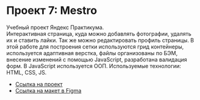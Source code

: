 # Проект 7: Mestro 
Учебный проект Яндекс Практикума.  
 Интерактивная страница, куда можно добавлять фотографии, удалять их и ставить лайки. Так же можно редактировать профиль страницы. 
 В этой работе для построения сетки используются грид контейнеры, используется адаптивная верстка, файлы организованы по БЭМ, внесение изменений с помощью JavaScript, разработана валидация форм. В JavaScript используется ООП.
 Используемые технологии: HTML, CSS, JS. 
 * [Ссылка на проект](https://sandhani1704.github.io/mesto/.) 
 * [Ссылка на макет в Figma](https://www.figma.com/file/StZjf8HnoeLdiXS7dYrLAh/JavaScript.-Sprint-4)
